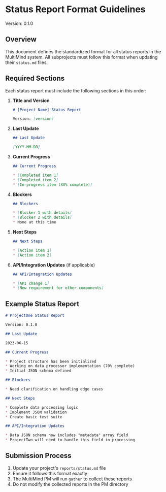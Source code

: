 # Status Report Format Guidelines

Version: 0.1.0

## Overview

This document defines the standardized format for all status reports in the MultiMind system. All subprojects must follow this format when updating their `status.md` files.

## Required Sections

Each status report must include the following sections in this order:

1. **Title and Version**
   ```markdown
   # [Project Name] Status Report
   
   Version: [version]
   ```

2. **Last Update**
   ```markdown
   ## Last Update
   
   [YYYY-MM-DD]
   ```

3. **Current Progress**
   ```markdown
   ## Current Progress
   
   * [Completed item 1]
   * [Completed item 2]
   * [In-progress item (XX% complete)]
   ```

4. **Blockers**
   ```markdown
   ## Blockers
   
   * [Blocker 1 with details]
   * [Blocker 2 with details]
   * None at this time
   ```

5. **Next Steps**
   ```markdown
   ## Next Steps
   
   * [Action item 1]
   * [Action item 2]
   ```

6. **API/Integration Updates** (if applicable)
   ```markdown
   ## API/Integration Updates
   
   * [API change 1]
   * [New requirement for other components]
   ```

## Example Status Report

```markdown
# ProjectOne Status Report

Version: 0.1.0

## Last Update

2023-06-15

## Current Progress

* Project structure has been initialized
* Working on data processor implementation (70% complete)
* Initial JSON schema defined

## Blockers

* Need clarification on handling edge cases

## Next Steps

* Complete data processing logic
* Implement JSON validation
* Create basic test suite

## API/Integration Updates

* Data JSON schema now includes "metadata" array field
* ProjectTwo will need to handle this field in processing
```

## Submission Process

1. Update your project's `reports/status.md` file
2. Ensure it follows this format exactly
3. The MultiMind PM will run `gather` to collect these reports
4. Do not modify the collected reports in the PM directory 
